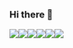 ### Hi there 👋

<img src="https://img.shields.io/badge/-Python-FFCC33.svg?logo=python&style=for-the-badge"><img src="https://img.shields.io/badge/-Docker-1488C6.svg?logo=docker&style=for-the-badge"><img src="https://img.shields.io/badge/-Linux-000000.svg?logo=linux&style=for-the-badge"><img src="https://img.shields.io/badge/-Ubuntu-000000.svg?logo=ubuntu&style=for-the-badge"><img src="https://img.shields.io/badge/-Debian-A81D33.svg?logo=debian&style=for-the-badge"><img src="https://img.shields.io/badge/-Amazon%20aws-232F3E.svg?logo=amazon-aws&style=for-the-badge">

<!--
**tatsuya-fukuoka/tatsuya-fukuoka** is a ✨ _special_ ✨ repository because its `README.md` (this file) appears on your GitHub profile.

Here are some ideas to get you started:

- 🔭 I’m currently working on ...
- 🌱 I’m currently learning ...
- 👯 I’m looking to collaborate on ...
- 🤔 I’m looking for help with ...
- 💬 Ask me about ...
- 📫 How to reach me: ...
- 😄 Pronouns: ...
- ⚡ Fun fact: ...
-->

